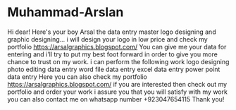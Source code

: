 # Muhammad-Arslan
Hi dear! Here's your boy Arsal the data entry master logo designing and  graphic designing... i will design your logo in low price and check my portfolio https://arsalgraphics.blogspot.com/ You can give me your data for entering and i'll try to put my best foot forward in order to give you more chance to trust on my work. i can perform the following work logo designing photo editing data entry word file data entry excel data entry power point data entry Here you can also check my portfolio https://arsalgraphics.blogspot.com/ if you are interested then check out my portfolio and order your work i assure you that you will satisfy with my work you can also contact me on whatsapp number  +923047654115 Thank you!
